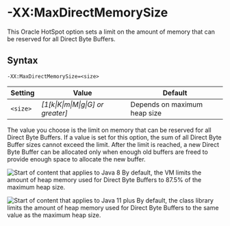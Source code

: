 <!--
* Copyright (c) 2017, 2022 IBM Corp. and others
*
* This program and the accompanying materials are made
* available under the terms of the Eclipse Public License 2.0
* which accompanies this distribution and is available at
* https://www.eclipse.org/legal/epl-2.0/ or the Apache
* License, Version 2.0 which accompanies this distribution and
* is available at https://www.apache.org/licenses/LICENSE-2.0.
*
* This Source Code may also be made available under the
* following Secondary Licenses when the conditions for such
* availability set forth in the Eclipse Public License, v. 2.0
* are satisfied: GNU General Public License, version 2 with
* the GNU Classpath Exception [1] and GNU General Public
* License, version 2 with the OpenJDK Assembly Exception [2].
*
* [1] https://www.gnu.org/software/classpath/license.html
* [2] http://openjdk.java.net/legal/assembly-exception.html
*
* SPDX-License-Identifier: EPL-2.0 OR Apache-2.0 OR GPL-2.0 WITH
* Classpath-exception-2.0 OR LicenseRef-GPL-2.0 WITH Assembly-exception
-->

# -XX:MaxDirectMemorySize


This Oracle HotSpot option sets a limit on the amount of memory that can be reserved for all Direct Byte Buffers.

## Syntax

    -XX:MaxDirectMemorySize=<size>

| Setting      |  Value                             | Default                      |
|--------------|------------------------------------|------------------------------|
|`<size>`      | *[1[k\|K\|m\|M\|g\|G] or greater]* | Depends on maximum heap size |

The value you choose is the limit on memory that can be reserved for all Direct Byte Buffers. If a value is set for this option, the sum of all Direct Byte Buffer sizes cannot exceed the limit. After the limit is reached, a new Direct Byte Buffer can be allocated only when enough old buffers are freed to provide enough space to allocate the new buffer.

![Start of content that applies to Java 8](cr/java8.png) By default, the VM limits the amount of heap memory used for Direct Byte Buffers to 87.5% of the maximum heap size.

![Start of content that applies to Java 11 plus](cr/java11plus.png) By default, the class library limits the amount of heap memory used for Direct Byte Buffers to the same value as the maximum heap size.



<!-- ==== END OF TOPIC ==== xxmaxdirectmemorysize.md ==== -->
